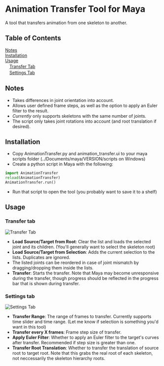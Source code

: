 # Animation Transfer Tool for Maya
A tool that transfers animation from one skeleton to another.

## Table of Contents
[Notes](#notes)  
[Installation](#installation)  
[Usage](#usage)  
　[Transfer Tab](#transfer)  
　[Settings Tab](#settings)  
  

<a name="notes"/>

## Notes
  * Takes differences in joint orientation into account.
  * Allows user defined frame steps, as well as the option to apply an Euler filter to the result.
  * *Currently* only supports skeletons with the same number of joints.
  * The script only takes joint rotations into account (and root translation if desired).

<a name="installation"/>

## Installation
  * Copy AnimationTransfer.py and animation_transfer.ui to your maya scripts folder (../Documents/maya/VERSION/scripts on Windows)
  * Create a python script in Maya with the following:
   ```python
   import AnimationTransfer
   reload(AnimationTransfer)
   AnimationTransfer.run()
   ```
  * Run that script to open the tool (you probably want to save it to a shelf)

<a name="usage"/>

## Usage

<a name="transfer"/>

### Transfer tab 

![](https://i.imgur.com/A0yCmMX.png "Transfer Tab")
  * **Load Source/Target from Root**: Clear the list and loads the selected joint and its children. (You'll generally want to select the skeleton root)
  * **Load Source/Target from Selection**: Adds the current selection to the lists. Duplicates are ignored.
  * The listed joints can be reordered in case of joint mismatch by dragging/dropping them inside the lists.
  * **Transfer**: Starts the transfer. Note that Maya may become unresponsive during the transfer, though progress should be reflected in the progress bar that is shown during transfer.

<a name="settings"/>

### Settings tab

![](https://i.imgur.com/sXXDmez.png "Settings Tab")
  * **Transfer Range**: The range of frames to transfer. Currently supports time slider and time range. (Let me know if selection is something you'd want in this tool)
  * **Transfer every X frames**: Frame step size of transfer.
  * **Apply Euler Filter**: Whether to apply an Euler filter to the target's curves after transfer. Recommended if step size is greater than one.
  * **Transfer Root Translation**: Whether to transfer the translation of source root to target root. Note that this grabs the real root of each skeleton, not neccessarily the skeleton hierarchy roots.

